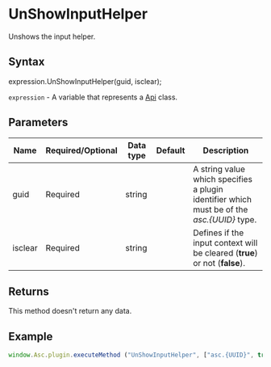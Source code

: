 # UnShowInputHelper

Unshows the input helper.

## Syntax

expression.UnShowInputHelper(guid, isclear);

`expression` - A variable that represents a [Api](../Api.md) class.

## Parameters

| **Name** | **Required/Optional** | **Data type** | **Default** | **Description** |
| ------------- | ------------- | ------------- | ------------- | ------------- |
| guid | Required | string |  | A string value which specifies a plugin identifier which must be of the *asc.&#123;UUID&#125;* type. |
| isclear | Required | string |  | Defines if the input context will be cleared (**true**) or not (**false**). |

## Returns

This method doesn't return any data.

## Example

```javascript
window.Asc.plugin.executeMethod ("UnShowInputHelper", ["asc.{UUID}", true]);
```
